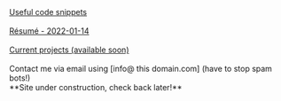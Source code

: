 <body>
    <a href="https://zruiz.com/snippets" class="btn">Useful code snippets</a>
    <br>
    <br>
    <a href="https://zruiz.com/assets/resume.pdf" class="btn">Résumé - 2022-01-14</a>
    <br>
    <br>
    <a href="https://zruiz.com/" class="btn">Current projects (available soon)</a>
    <br>
    <br>
    Contact me via email using [info@ this domain.com] (have to stop spam bots!)

<br>
**Site under construction, check back later!**
</body>